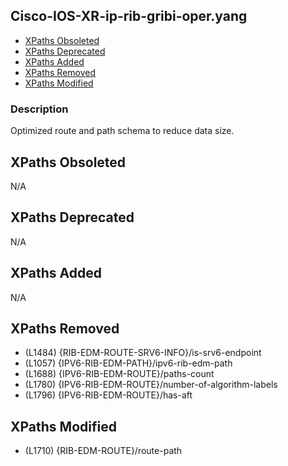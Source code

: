 ## Cisco-IOS-XR-ip-rib-gribi-oper.yang

- [XPaths Obsoleted](#xpaths-obsoleted)
- [XPaths Deprecated](#xpaths-deprecated)
- [XPaths Added](#xpaths-added)
- [XPaths Removed](#xpaths-removed)
- [XPaths Modified](#xpaths-modified)

### Description

Optimized route and path schema to reduce data size.

## XPaths Obsoleted

N/A

## XPaths Deprecated

N/A

## XPaths Added

N/A

## XPaths Removed

- (L1484)	{RIB-EDM-ROUTE-SRV6-INFO}/is-srv6-endpoint
- (L1057)	{IPV6-RIB-EDM-PATH}/ipv6-rib-edm-path
- (L1688)	{IPV6-RIB-EDM-ROUTE}/paths-count
- (L1780)	{IPV6-RIB-EDM-ROUTE}/number-of-algorithm-labels
- (L1796)	{IPV6-RIB-EDM-ROUTE}/has-aft

## XPaths Modified

- (L1710)	{RIB-EDM-ROUTE}/route-path

